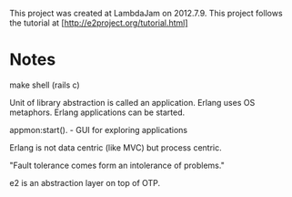 This project was created at LambdaJam on 2012.7.9.  This project follows the tutorial at
  [http://e2project.org/tutorial.html]

# Notes

make shell (rails c)

Unit of library abstraction is called an application.  Erlang uses OS metaphors.  Erlang applications can be started.

appmon:start(). - GUI for exploring applications

Erlang is not data centric (like MVC) but process centric.

"Fault tolerance comes form an intolerance of problems."

e2 is an abstraction layer on top of OTP.
